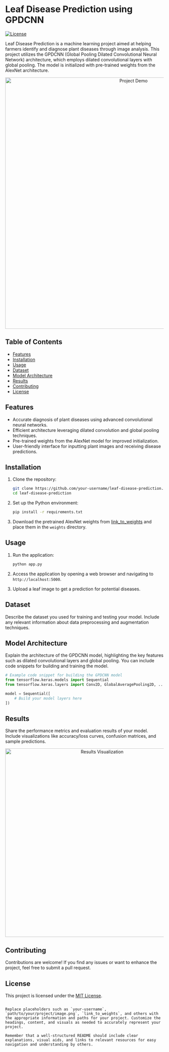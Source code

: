 # Leaf Disease Prediction using GPDCNN

[![License](https://img.shields.io/badge/license-MIT-blue.svg)](https://opensource.org/licenses/MIT)

Leaf Disease Prediction is a machine learning project aimed at helping farmers identify and diagnose plant diseases through image analysis. This project utilizes the GPDCNN (Global Pooling Dilated Convolutional Neural Network) architecture, which employs dilated convolutional layers with global pooling. The model is initialized with pre-trained weights from the AlexNet architecture.

<p align="center">
  <img src="path/to/your/project/image.png" alt="Project Demo" width="800">
</p>

## Table of Contents
- [Features](#features)
- [Installation](#installation)
- [Usage](#usage)
- [Dataset](#dataset)
- [Model Architecture](#model-architecture)
- [Results](#results)
- [Contributing](#contributing)
- [License](#license)

## Features

- Accurate diagnosis of plant diseases using advanced convolutional neural networks.
- Efficient architecture leveraging dilated convolution and global pooling techniques.
- Pre-trained weights from the AlexNet model for improved initialization.
- User-friendly interface for inputting plant images and receiving disease predictions.

## Installation

1. Clone the repository:
   ```sh
   git clone https://github.com/your-username/leaf-disease-prediction.git
   cd leaf-disease-prediction
   ```

2. Set up the Python environment:
   ```sh
   pip install -r requirements.txt
   ```

3. Download the pretrained AlexNet weights from [link_to_weights](link_to_weights) and place them in the `weights` directory.

## Usage

1. Run the application:
   ```sh
   python app.py
   ```

2. Access the application by opening a web browser and navigating to `http://localhost:5000`.

3. Upload a leaf image to get a prediction for potential diseases.

## Dataset

Describe the dataset you used for training and testing your model. Include any relevant information about data preprocessing and augmentation techniques.

## Model Architecture

Explain the architecture of the GPDCNN model, highlighting the key features such as dilated convolutional layers and global pooling. You can include code snippets for building and training the model.

```python
# Example code snippet for building the GPDCNN model
from tensorflow.keras.models import Sequential
from tensorflow.keras.layers import Conv2D, GlobalAveragePooling2D, ...

model = Sequential([
    # Build your model layers here
])
```

## Results

Share the performance metrics and evaluation results of your model. Include visualizations like accuracy/loss curves, confusion matrices, and sample predictions.

<p align="center">
  <img src="path/to/results/visualization.png" alt="Results Visualization" width="600">
</p>

## Contributing

Contributions are welcome! If you find any issues or want to enhance the project, feel free to submit a pull request.

## License

This project is licensed under the [MIT License](LICENSE).
```

Replace placeholders such as `your-username`, `path/to/your/project/image.png`, `link_to_weights`, and others with the appropriate information and paths for your project. Customize the headings, content, and visuals as needed to accurately represent your project.

Remember that a well-structured README should include clear explanations, visual aids, and links to relevant resources for easy navigation and understanding by others.
